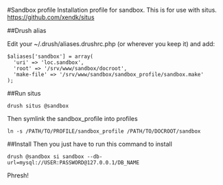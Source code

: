#Sandbox profile
Installation profile for sandbox.
This is for use with situs. https://github.com/xendk/situs

##Drush alias

Edit your ~/.drush/aliases.drushrc.php (or wherever you keep it)
and add:

    $aliases['sandbox'] = array(
      'uri' => 'loc.sandbox',
      'root' => '/srv/www/sandbox/docroot',
      'make-file' => '/srv/www/sandbox/sandbox_profile/sandbox.make'
    );

##Run situs

    drush situs @sandbox

Then symlink the sandbox_profile into profiles

    ln -s /PATH/TO/PROFILE/sandbox_profile /PATH/TO/DOCROOT/sandbox

##Install
Then you just have to run this command to install

    drush @sandbox si sandbox --db-url=mysql://USER:PASSWORD@127.0.0.1/DB_NAME

Phresh!
